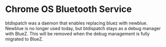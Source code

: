 # Chrome OS Bluetooth Service

btdispatch was a daemon that enables replacing bluez with newblue. Newblue is
no longer used today, but btdispatch stays as a debug manager with BlueZ. This
will be removed when the debug management is fully migrated to BlueZ.
